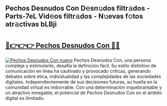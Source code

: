 ## Pechos Desnudos Con D𝚎sn𝚞dos filtr𝚊dos - Parts-7eL Vid𝚎os filtr𝚊dos - N𝚞evas f𝚘tos atr𝚊ctivas bLBji

# <h2><a href="http://mbcpfv.tromn.icu/?c=Pechos+Desnudos+Con">🔗👉👉👉 Pechos Desnudos Con 🔗🔗</a></h2>

[![Pechos Desnudos Con nuevo](https://i.imgur.com/pEAQMta.gif)](http://mbcpfv.tromn.icu/?c=Pechos+Desnudos+Con)
Pechos Desnudos Con, una persona compleja y estimulante, desafía la definición fácil. Su estilo distintivo de comunicación en línea ha cautivado y provocado críticas, generando debates sobre ética, individualidad y las complejidades de las sociedades digitales. Independientemente de sus decisiones futuras, su huella en la comunidad virtual es imborrable. Con una determinación inquebrantable y un atractivo innegable, el potencial de Pechos Desnudos Con en el ámbito digital es ilimitado.
